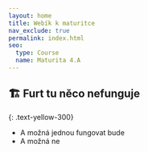```yaml
---
layout: home
title: Webík k maturitce
nav_exclude: true
permalink: index.html
seo:
  type: Course
  name: Maturita 4.A
---
```


## &#127959; Furt tu něco nefunguje
{: .text-yellow-300}

- A možná jednou fungovat bude
- A možná ne


<!-- [Github cheatsheet](https://education.github.com/git-cheat-sheet-education.pdf) -->
